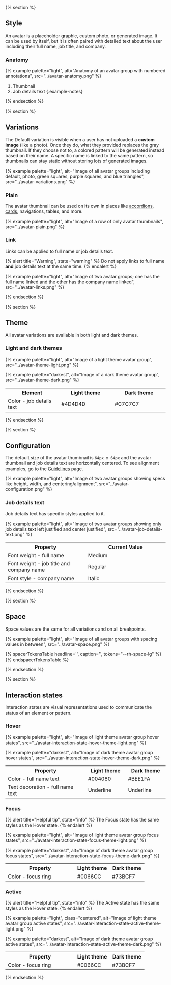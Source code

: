 {% section %}
## Style

An avatar is a placeholder graphic, custom photo, or generated image. It can be used by itself, but it is often paired with detailed text about the user including their full name, job title, and company.

### Anatomy

{% example palette="light",
            alt="Anatomy of an avatar group with numbered annotations",
            src="../avatar-anatomy.png" %}

1. Thumbnail
2. Job details text
{.example-notes}

{% endsection %}

{% section %}
## Variations

The Default variation is visible when a user has not uploaded a <strong>custom image</strong> (like a photo). Once they do, what they provided replaces the gray thumbnail. If they choose not to, a colored pattern will be generated instead based on their name. A specific name is linked to the same pattern, so thumbnails can stay static without storing lots of generated images.

{% example palette="light",
            alt="Image of all avatar groups including default, photo, green squares, purple squares, and blue triangles",
            src="../avatar-variations.png" %}

### Plain
The avatar thumbnail can be used on its own in places like [accordions](https://ux.redhat.com/elements/accordion/), [cards](https://ux.redhat.com/elements/card/), navigations, tables, and more.

{% example palette="light",
            alt="Image of a row of only avatar thumbnails",
            src="../avatar-plain.png" %}

### Link
Links can be applied to full name or job details text.

{% alert title="Warning", state="warning" %}
Do not apply links to full name <strong>and</strong> job details text at the same time.
{% endalert %}

{% example palette="light",
            alt="Image of two avatar groups; one has the full name linked and the other has the company name linked",
            src="../avatar-links.png" %}

{% endsection %}

{% section %}
## Theme
All avatar variations are available in both light and dark themes.
### Light and dark themes

{% example palette="light",
            alt="Image of a light theme avatar group",
            src="../avatar-theme-light.png" %}

{% example palette="darkest",
            alt="Image of a dark theme avatar group",
            src="../avatar-theme-dark.png" %}

<table style="width:100%">
    <tr>
        <th style="width:33%">Element</th>
        <th style="width:33%">Light theme</th>
        <th style="width:33%">Dark theme</th>
    </tr>
    <tr>
        <td>Color - job details text</td>
        <td>#4D4D4D</td>
        <td>#C7C7C7</td>
    </tr>
</table>

{% endsection %}

{% section %}
## Configuration
The default size of the avatar thumbnail is <code>64px x 64px</code> and the avatar thumbnail and job details text are horizontally centered. To see alignment examples, go to the [Guidelines](https://ux.redhat.com/elements/avatar/guidelines/) page.

{% example palette="light",
            alt="Image of two avatar groups showing specs like height, width, and centering/alignment",
            src="../avatar-configuration.png" %}

### Job details text
Job details text has specific styles applied to it.

{% example palette="light",
            alt="Image of two avatar groups showing only job details text left justified and center justified",
            src="../avatar-job-details-text.png" %}

<table style="width:100%">
    <tr>
        <th style="width:50%">Property</th>
        <th style="width:50%">Current Value</th>
    </tr>
    <tr>
        <td>Font weight - full name</td>
        <td>Medium</td>
    </tr>
    <tr>
        <td>Font weight - job title and company name</td>
        <td>Regular</td>
    </tr>
    <tr>
        <td>Font style - company name</td>
        <td>Italic</td>
    </tr>
</table>

{% endsection %}

{% section %}
## Space
Space values are the same for all variations and on all breakpoints.

{% example palette="light",
            alt="Image of all avatar groups with spacing values in between",
            src="../avatar-space.png" %}

{% spacerTokensTable 
    headline='',
    caption='',
    tokens="--rh-space-lg" %}
{% endspacerTokensTable %}

{% endsection %}

{% section %}
## Interaction states
Interaction states are visual representations used to communicate the status of an element or pattern.
### Hover

{% example palette="light",
           alt="Image of light theme avatar group hover states",
           src="../avatar-interaction-state-hover-theme-light.png" %}

{% example palette="darkest",
            alt="Image of dark theme avatar group hover states",
            src="../avatar-interaction-state-hover-theme-dark.png" %}

<table style="width:100%">
    <tr>
        <th style="width:50%">Property</th>
        <th style="width:25%">Light theme</th>
        <th style="width:25%">Dark theme</th>
    </tr>
    <tr>
        <td>Color - full name text</td>
        <td>#004080</td>
        <td>#BEE1FA</td>
    </tr>
    <tr>
        <td>Text decoration - full name text</td>
        <td>Underline</td>
        <td>Underline</td>
    </tr>
</table>

### Focus

{% alert title="Helpful tip", state="info" %}
The Focus state has the same styles as the Hover state.
{% endalert %}

{% example palette="light",
            alt="Image of light theme avatar group focus states",
            src="../avatar-interaction-state-focus-theme-light.png" %}

{% example palette="darkest",
            alt="Image of dark theme avatar group focus states",
            src="../avatar-interaction-state-focus-theme-dark.png" %}

<table style="width:100%">
    <tr>
        <th style="width:50%">Property</th>
        <th style="width:25%">Light theme</th>
        <th style="width:25%">Dark theme</th>
    </tr>
    <tr>
        <td>Color - focus ring</td>
        <td>#0066CC</td>
        <td>#73BCF7</td>
    </tr>
</table>

### Active

{% alert title="Helpful tip", state="info" %}
The Active state has the same styles as the Hover state.
{% endalert %}

{% example palette="light",
           class="centered",
           alt="Image of light theme avatar group active states",
           src="../avatar-interaction-state-active-theme-light.png" %}

{% example palette="darkest",
            alt="Image of dark theme avatar group active states",
            src="../avatar-interaction-state-active-theme-dark.png" %}

<table style="width:100%">
    <tr>
        <th style="width:50%">Property</th>
        <th style="width:25%">Light theme</th>
        <th style="width:25%">Dark theme</th>
    </tr>
    <tr>
        <td>Color - focus ring</td>
        <td>#0066CC</td>
        <td>#73BCF7</td>
    </tr>
</table>

{% endsection %}